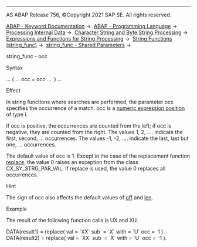  

* * *

AS ABAP Release 756, ©Copyright 2021 SAP SE. All rights reserved.

[ABAP - Keyword Documentation](javascript:call_link\('abenabap.htm'\)) →  [ABAP - Programming Language](javascript:call_link\('abenabap_reference.htm'\)) →  [Processing Internal Data](javascript:call_link\('abenabap_data_working.htm'\)) →  [Character String and Byte String Processing](javascript:call_link\('abenabap_data_string.htm'\)) →  [Expressions and Functions for String Processing](javascript:call_link\('abenstring_processing_expr_func.htm'\)) →  [String Functions (string\_func)](javascript:call_link\('abenstring_functions.htm'\)) →  [string\_func - Shared Parameters](javascript:call_link\('abenstring_functions_common_paras.htm'\)) → 

string\_func - occ

Syntax

... ( ... occ = occ ...  ) ...

Effect

In string functions where searches are performed, the parameter occ specifies the occurrence of a match. occ is a [numeric expression position](javascript:call_link\('abennumerical_expr_position_glosry.htm'\) "Glossary Entry") of type i.

If occ is positive, the occurrences are counted from the left; if occ is negative, they are counted from the right. The values 1, 2, .... indicate the first, second, ... occurrences. The values -1, -2, .... indicate the last, last but one, ... occurrences.

The default value of occ is 1. Except in the case of the replacement function [replace](javascript:call_link\('abenreplace_functions.htm'\)), the value 0 raises an exception from the class CX\_SY\_STRG\_PAR\_VAL. If replace is used, the value 0 replaces all occurrences.

Hint

The sign of occ also affects the default values of [off](javascript:call_link\('abenstring_functions_off_len.htm'\)) and [len](javascript:call_link\('abenstring_functions_off_len.htm'\)).

Example

The result of the following function calls is UX and XU.

DATA(result1) = replace( val = \`XX\` sub  = \`X\` with = \`U\` occ =  1 ).
DATA(result2) = replace( val = \`XX\` sub  = \`X\` with = \`U\` occ = -1 ).